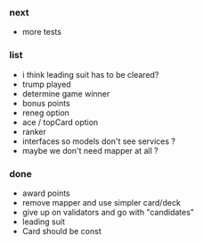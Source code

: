 
### next

* more tests

### list

* i think leading suit has to be cleared?
* trump played
* determine game winner
* bonus points 
* reneg option
* ace / topCard option 
* ranker
* interfaces so models don't see services ?
* maybe we don't need mapper at all ?

### done

* award points
* remove mapper and use simpler card/deck
* give up on validators and go with "candidates"
* leading suit
* Card should be const

